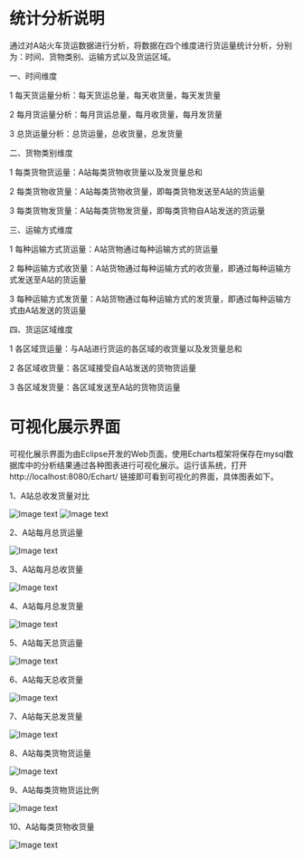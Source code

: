 统计分析说明
======

通过对A站火车货运数据进行分析，将数据在四个维度进行货运量统计分析，分别为：时间、货物类别、运输方式以及货运区域。

一、时间维度

1 每天货运量分析：每天货运总量，每天收货量，每天发货量

2 每月货运量分析：每月货运总量，每月收货量，每月发货量

3 总货运量分析：总货运量，总收货量，总发货量

二、货物类别维度

1 每类货物货运量：A站每类货物收货量以及发货量总和

2 每类货物收货量：A站每类货物收货量，即每类货物发送至A站的货运量

3 每类货物发货量：A站每类货物发货量，即每类货物自A站发送的货运量

三、运输方式维度

1 每种运输方式货运量：A站货物通过每种运输方式的货运量

2 每种运输方式收货量：A站货物通过每种运输方式的收货量，即通过每种运输方式发送至A站的货运量

3 每种运输方式发货量：A站货物通过每种运输方式的发货量，即通过每种运输方式由A站发送的货运量

四、货运区域维度

1 各区域货运量：与A站进行货运的各区域的收货量以及发货量总和

2 各区域收货量：各区域接受自A站发送的货物货运量

3 各区域发货量：各区域发送至A站的货物货运量

可视化展示界面
======

可视化展示界面为由Eclipse开发的Web页面，使用Echarts框架将保存在mysql数据库中的分析结果通过各种图表进行可视化展示。运行该系统，打开http://localhost:8080/Echart/ 链接即可看到可视化的界面，具体图表如下。

1、A站总收发货量对比

![Image text](https://github.com/chinaup/FreightVolumeAnalyze/blob/master/picture/%E5%9B%BE%E7%89%871.png)
![Image text](https://github.com/chinaup/FreightVolumeAnalyze/blob/master/picture/%E5%9B%BE%E7%89%872.png)

2、A站每月总货运量

![Image text](https://github.com/chinaup/FreightVolumeAnalyze/blob/master/picture/%E5%9B%BE%E7%89%873.png)

3、A站每月总收货量

![Image text](https://github.com/chinaup/FreightVolumeAnalyze/blob/master/picture/%E5%9B%BE%E7%89%873.png)

4、A站每月总发货量

![Image text](https://github.com/chinaup/FreightVolumeAnalyze/blob/master/picture/%E5%9B%BE%E7%89%874.png)

5、A站每天总货运量

![Image text](https://github.com/chinaup/FreightVolumeAnalyze/blob/master/picture/%E5%9B%BE%E7%89%875.png)

6、A站每天总收货量

![Image text](https://github.com/chinaup/FreightVolumeAnalyze/blob/master/picture/%E5%9B%BE%E7%89%876.png)

7、A站每天总发货量

![Image text](https://github.com/chinaup/FreightVolumeAnalyze/blob/master/picture/%E5%9B%BE%E7%89%877.png)

8、A站每类货物货运量

![Image text](https://github.com/chinaup/FreightVolumeAnalyze/blob/master/picture/%E5%9B%BE%E7%89%878.png)

9、A站每类货物货运比例

![Image text](https://github.com/chinaup/FreightVolumeAnalyze/blob/master/picture/%E5%9B%BE%E7%89%879.png)

10、A站每类货物收货量

![Image text](https://github.com/chinaup/FreightVolumeAnalyze/blob/master/picture/%E5%9B%BE%E7%89%8710.png)
























